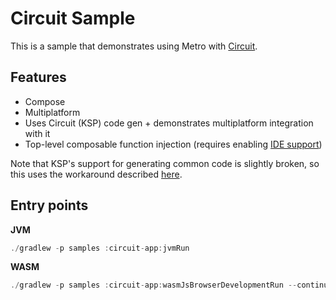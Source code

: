 # Circuit Sample

This is a sample that demonstrates using Metro with [Circuit](https://github.com/slackhq/circuit).

## Features

- Compose
- Multiplatform
- Uses Circuit (KSP) code gen + demonstrates multiplatform integration with it
- Top-level composable function injection (requires enabling [IDE support](https://zacsweers.github.io/metro/installation.md/#ide-support))

Note that KSP's support for generating common code is slightly broken, so this uses the workaround described [here](https://github.com/google/ksp/issues/567#issuecomment-2609469736).

## Entry points

**JVM**

```kotlin
./gradlew -p samples :circuit-app:jvmRun
```

**WASM**

```kotlin
./gradlew -p samples :circuit-app:wasmJsBrowserDevelopmentRun --continuous
```
